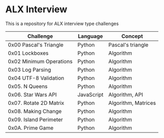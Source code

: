 # ALX Interview

This is a repository for ALX interview type challenges

| Challenge			| Language	| Concept		|
| ----------------------------- | ------------- | --------------------- |
| 0x00 Pascal's Triangle	| Python	| Pascal's triangle	|
| 0x01 Lockboxes		| Python	| Algorithm		|
| 0x02 Minimum Operations	| Python	| Algorithm		|
| 0x03 Log Parsing		| Python	| Algorithm		|
| 0x04 UTF-8 Validation		| Python	| Algorithm		|
| 0x05. N Queens		| Python	| Algorithm		|
| 0x06. Star Wars API		| JavaScript	| Algorithm, API	|
| 0x07. Rotate 2D Matrix	| Python	| Algorithm, Matrices	|
| 0x08. Making Change		| Python	| Algorithm		|
| 0x09. Island Perimeter	| Python	| Algorithm		|
| 0x0A. Prime Game		| Python	| Algorithm		|

